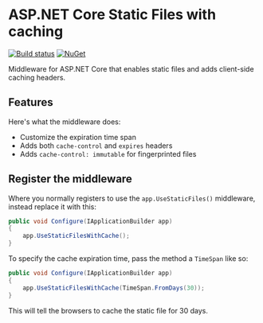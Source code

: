 # ASP.NET Core Static Files with caching

[![Build status](https://ci.appveyor.com/api/projects/status/rqp3tneiy0bi1697?svg=true)](https://ci.appveyor.com/project/madskristensen/webessentials-aspnetcore-outputcaching)
[![NuGet](https://img.shields.io/nuget/v/WebEssentials.AspNetCore.StaticFilesWithCache.svg)](https://nuget.org/packages/WebEssentials.AspNetCore.StaticFilesWithCache/)

Middleware for ASP.NET Core that enables static files and adds client-side caching headers.

## Features
Here's what the middleware does:

- Customize the expiration time span
- Adds both `cache-control` and `expires` headers
- Adds `cache-control: immutable` for fingerprinted files

## Register the middleware
Where you normally registers to use the `app.UseStaticFiles()` middleware, instead replace it with this:

```c#
public void Configure(IApplicationBuilder app)
{
    app.UseStaticFilesWithCache();
}
```

To specify the cache expiration time, pass the method a `TimeSpan` like so:

```c#
public void Configure(IApplicationBuilder app)
{
    app.UseStaticFilesWithCache(TimeSpan.FromDays(30));
}
```

This will tell the browsers to cache the static file for 30 days.